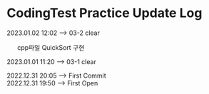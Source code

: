# CodingTest Practice Update Log

2023.01.02  12:02   --> 03-2 clear  
    <ol>cpp파일 QuickSort 구현</ol>  

2023.01.01  11:20   --> 03-1 clear  
  
2022.12.31  20:05   --> First Commit  
2022.12.31  19:50   --> First Open